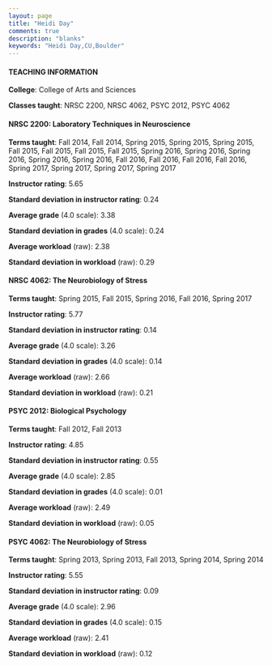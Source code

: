 ```yaml
---
layout: page
title: "Heidi Day" 
comments: true
description: "blanks"
keywords: "Heidi Day,CU,Boulder"
---
```

<head>
<script src="https://ajax.googleapis.com/ajax/libs/jquery/2.1.3/jquery.min.js"></script>
<script src="https://dl.dropboxusercontent.com/s/pc42nxpaw1ea4o9/highcharts.js?dl=0"></script>
<!-- <script src="../assets/js/highcharts.js"></script> -->
<style type="text/css">@font-face {
	font-family: "Bebas Neue";
	src: url(https://www.filehosting.org/file/details/544349/BebasNeue Regular.otf) format("opentype");
	}
	h1.Bebas { 
		font-family: "Bebas Neue", Verdana, Tahoma;
	}
</style>
</head>
	   
#### TEACHING INFORMATION

**College**: College of Arts and Sciences

**Classes taught**: NRSC 2200, NRSC 4062, PSYC 2012, PSYC 4062

#### NRSC 2200: Laboratory Techniques in Neuroscience

**Terms taught**: Fall 2014, Fall 2014, Spring 2015, Spring 2015, Spring 2015, Fall 2015, Fall 2015, Fall 2015, Fall 2015, Spring 2016, Spring 2016, Spring 2016, Spring 2016, Spring 2016, Fall 2016, Fall 2016, Fall 2016, Fall 2016, Spring 2017, Spring 2017, Spring 2017, Spring 2017

**Instructor rating**: 5.65

**Standard deviation in instructor rating**: 0.24

**Average grade** (4.0 scale): 3.38

**Standard deviation in grades** (4.0 scale): 0.24

**Average workload** (raw): 2.38

**Standard deviation in workload** (raw): 0.29

#### NRSC 4062: The Neurobiology of Stress

**Terms taught**: Spring 2015, Fall 2015, Spring 2016, Fall 2016, Spring 2017

**Instructor rating**: 5.77

**Standard deviation in instructor rating**: 0.14

**Average grade** (4.0 scale): 3.26

**Standard deviation in grades** (4.0 scale): 0.14

**Average workload** (raw): 2.66

**Standard deviation in workload** (raw): 0.21

#### PSYC 2012: Biological Psychology

**Terms taught**: Fall 2012, Fall 2013

**Instructor rating**: 4.85

**Standard deviation in instructor rating**: 0.55

**Average grade** (4.0 scale): 2.85

**Standard deviation in grades** (4.0 scale): 0.01

**Average workload** (raw): 2.49

**Standard deviation in workload** (raw): 0.05

#### PSYC 4062: The Neurobiology of Stress

**Terms taught**: Spring 2013, Spring 2013, Fall 2013, Spring 2014, Spring 2014

**Instructor rating**: 5.55

**Standard deviation in instructor rating**: 0.09

**Average grade** (4.0 scale): 2.96

**Standard deviation in grades** (4.0 scale): 0.15

**Average workload** (raw): 2.41

**Standard deviation in workload** (raw): 0.12

